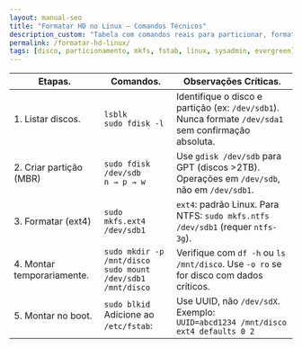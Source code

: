 ```yaml
---
layout: manual-seo
title: "Formatar HD no Linux — Comandos Técnicos"
description_custom: "Tabela com comandos reais para particionar, formatar e montar discos no Linux: fdisk, mkfs, fstab, UUID."
permalink: /formatar-hd-linux/
tags: [disco, particionamento, mkfs, fstab, linux, sysadmin, evergreen]
---
```






<section>
  <table class="evergreen-table">
    <thead>
      <tr>
        <th>Etapas.</th>
        <th>Comandos.</th>
        <th>Observações Críticas.</th>
      </tr>
    </thead>
    <tbody>
      <tr>
        <td data-label="Etapa">1. Listar discos.</td>
        <td data-label="Comando"><code>lsblk</code><br><code>sudo fdisk -l</code></td>
        <td data-label="Observação Crítica">Identifique o disco e partição (ex: <code>/dev/sdb1</code>). Nunca formate <code>/dev/sda1</code> sem confirmação absoluta.</td>
      </tr>
      <tr>
        <td data-label="Etapa">2. Criar partição (MBR)</td>
        <td data-label="Comando"><code>sudo fdisk /dev/sdb</code><br><code>n → p → w</code></td>
        <td data-label="Observação Crítica">Use <code>gdisk /dev/sdb</code> para GPT (discos >2TB). Operações em <code>/dev/sdb</code>, não em <code>/dev/sdb1</code>.</td>
      </tr>
      <tr>
        <td data-label="Etapa">3. Formatar (ext4)</td>
        <td data-label="Comando"><code>sudo mkfs.ext4 /dev/sdb1</code></td>
        <td data-label="Observação Crítica"><code>ext4</code>: padrão Linux. Para NTFS: <code>sudo mkfs.ntfs /dev/sdb1</code> (requer <code>ntfs-3g</code>).</td>
      </tr>
      <tr>
        <td data-label="Etapa">4. Montar temporariamente.</td>
        <td data-label="Comando"><code>sudo mkdir -p /mnt/disco</code><br><code>sudo mount /dev/sdb1 /mnt/disco</code></td>
        <td data-label="Observação Crítica">Verifique com <code>df -h</code> ou <code>ls /mnt/disco</code>. Use <code>-o ro</code> se for disco com dados críticos.</td>
      </tr>
      <tr>
        <td data-label="Etapa">5. Montar no boot.</td>
        <td data-label="Comando"><code>sudo blkid</code><br>Adicione ao <code>/etc/fstab</code>:</td>
        <td data-label="Observação Crítica">Use UUID, não <code>/dev/sdX</code>. Exemplo:<br><code>UUID=abcd1234 /mnt/disco ext4 defaults 0 2</code></td>
      </tr>
    </tbody>
  </table>
</section>
    

  


    
